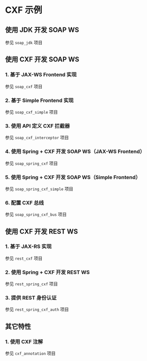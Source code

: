 # CXF 示例

## 使用 JDK 开发 SOAP WS

参见 `soap_jdk` 项目

## 使用 CXF 开发 SOAP WS

### 1. 基于 JAX-WS Frontend 实现

参见 `soap_cxf` 项目

### 2. 基于 Simple Frontend 实现

参见 `soap_cxf_simple` 项目

### 3. 使用 API 定义 CXF 拦截器

参见 `soap_cxf_interceptor` 项目

### 4. 使用 Spring + CXF 开发 SOAP WS（JAX-WS Frontend）

参见 `soap_spring_cxf` 项目

### 5. 使用 Spring + CXF 开发 SOAP WS（Simple Frontend）

参见 `soap_spring_cxf_simple` 项目

### 6. 配置 CXF 总线

参见 `soap_spring_cxf_bus` 项目

## 使用 CXF 开发 REST WS

### 1. 基于 JAX-RS 实现

参见 `rest_cxf` 项目

### 2. 使用 Spring + CXF 开发 REST WS

参见 `rest_spring_cxf` 项目

### 3. 提供 REST 身份认证

参见 `rest_spring_cxf_auth` 项目

## 其它特性 

### 1. 使用 CXF 注解

参见 `cxf_annotation` 项目